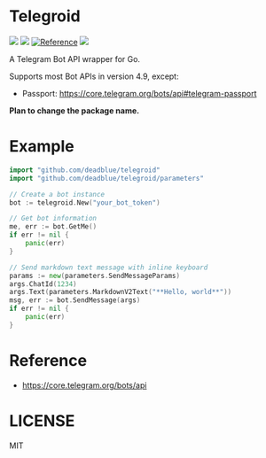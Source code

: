 # Telegroid

![](https://img.shields.io/badge/Release-v0.0.5-brightgreen.svg?style=flat-square)
![](https://img.shields.io/badge/Develop-v0.1.0-orange.svg?style=flat-square)
[![Reference](https://img.shields.io/badge/Go-Reference-blue.svg?style=flat-square)](https://pkg.go.dev/github.com/deadblue/telegroid)
![](https://img.shields.io/github/license/deadblue/telegroid?style=flat-square)

A Telegram Bot API wrapper for Go.

Supports most Bot APIs in version 4.9, except:

* Passport: https://core.telegram.org/bots/api#telegram-passport

**Plan to change the package name.**

# Example

```Go
import "github.com/deadblue/telegroid"
import "github.com/deadblue/telegroid/parameters"

// Create a bot instance
bot := telegroid.New("your_bot_token")

// Get bot information
me, err := bot.GetMe()
if err != nil {
    panic(err)
}

// Send markdown text message with inline keyboard
params := new(parameters.SendMessageParams)
args.ChatId(1234)
args.Text(parameters.MarkdownV2Text("**Hello, world**"))
msg, err := bot.SendMessage(args)
if err != nil {
    panic(err)
}
```

# Reference

* https://core.telegram.org/bots/api

# LICENSE

MIT
